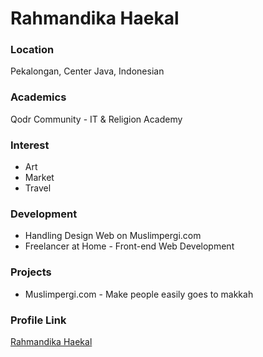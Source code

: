 # Rahmandika Haekal

### Location
Pekalongan, Center Java, Indonesian

### Academics

Qodr Community - IT & Religion Academy

### Interest

- Art
- Market
- Travel

### Development

- Handling Design Web on Muslimpergi.com
- Freelancer at Home - Front-end Web Development

### Projects

- Muslimpergi.com - Make people easily goes to makkah

### Profile Link

[Rahmandika Haekal](https://github.com/rahmandikahaekal)
